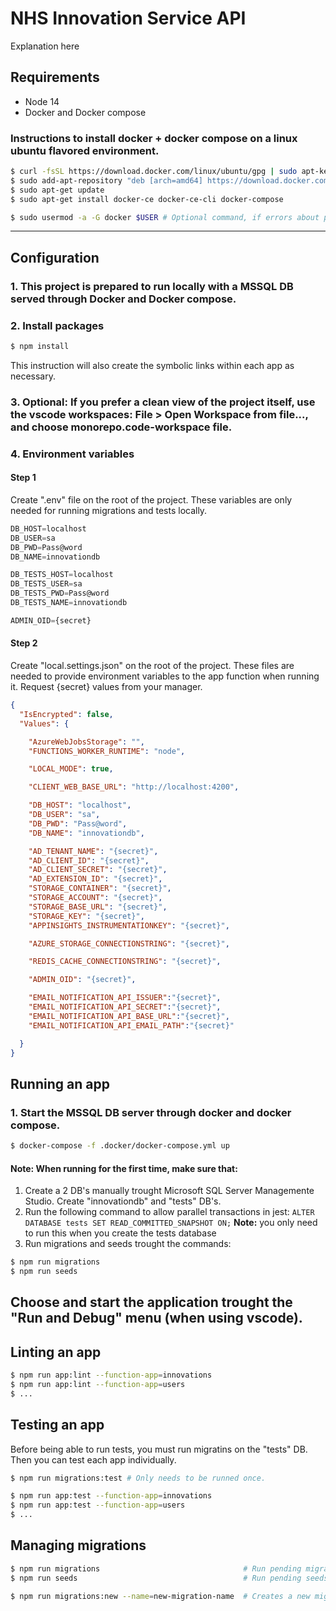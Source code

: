 # NHS Innovation Service API
Explanation here


## Requirements
- Node 14
- Docker and Docker compose

### Instructions to install docker + docker compose on a linux ubuntu flavored environment.
``` bash
$ curl -fsSL https://download.docker.com/linux/ubuntu/gpg | sudo apt-key add -
$ sudo add-apt-repository "deb [arch=amd64] https://download.docker.com/linux/ubuntu RELEASE stable" # Check RELEASE in "cat /etc/os-release", UBUNTU_CODENAME
$ sudo apt-get update
$ sudo apt-get install docker-ce docker-ce-cli docker-compose

$ sudo usermod -a -G docker $USER # Optional command, if errors about permissions happens when running commands
```

---

## Configuration
### 1. This project is prepared to run locally with a MSSQL DB served through Docker and Docker compose.
### 2. Install packages
``` bash
$ npm install
```
This instruction will also create the symbolic links within each app as necessary.

### 3. Optional: If you prefer a clean view of the project itself, use the vscode workspaces: File > Open Workspace from file..., and choose monorepo.code-workspace file.

### 4. Environment variables
#### **Step 1**

Create ".env" file on the root of the project. These variables are only needed for running migrations and tests locally.
``` js
DB_HOST=localhost
DB_USER=sa
DB_PWD=Pass@word
DB_NAME=innovationdb

DB_TESTS_HOST=localhost
DB_TESTS_USER=sa
DB_TESTS_PWD=Pass@word
DB_TESTS_NAME=innovationdb

ADMIN_OID={secret}
```

#### **Step 2**
Create "local.settings.json" on the root of the project.
These files are needed to provide environment variables to the app function when running it. Request {secret} values from your manager.
``` json
{
  "IsEncrypted": false,
  "Values": {

    "AzureWebJobsStorage": "",
    "FUNCTIONS_WORKER_RUNTIME": "node",

    "LOCAL_MODE": true,

    "CLIENT_WEB_BASE_URL": "http://localhost:4200",

    "DB_HOST": "localhost",
    "DB_USER": "sa",
    "DB_PWD": "Pass@word",
    "DB_NAME": "innovationdb",

    "AD_TENANT_NAME": "{secret}",
    "AD_CLIENT_ID": "{secret}",
    "AD_CLIENT_SECRET": "{secret}",
    "AD_EXTENSION_ID": "{secret}",
    "STORAGE_CONTAINER": "{secret}",
    "STORAGE_ACCOUNT": "{secret}",
    "STORAGE_BASE_URL": "{secret}",
    "STORAGE_KEY": "{secret}",
    "APPINSIGHTS_INSTRUMENTATIONKEY": "{secret}",

    "AZURE_STORAGE_CONNECTIONSTRING": "{secret}",

    "REDIS_CACHE_CONNECTIONSTRING": "{secret}",

    "ADMIN_OID": "{secret}",

    "EMAIL_NOTIFICATION_API_ISSUER":"{secret}",
    "EMAIL_NOTIFICATION_API_SECRET":"{secret}",
    "EMAIL_NOTIFICATION_API_BASE_URL":"{secret}",
    "EMAIL_NOTIFICATION_API_EMAIL_PATH":"{secret}"

  }
}
```

## Running an app
### 1. Start the MSSQL DB server through docker and docker compose.
```bash
$ docker-compose -f .docker/docker-compose.yml up
```
#### **Note: When running for the first time, make sure that:**
1. Create a 2 DB's manually trought Microsoft SQL Server Managemente Studio. Create "innovationdb" and "tests" DB's.
  1. Run the following command to allow parallel transactions in jest: `ALTER DATABASE tests SET READ_COMMITTED_SNAPSHOT ON;`
     **Note:** you only need to run this when you create the tests database 
2. Run migrations and seeds trought the commands:
``` bash
$ npm run migrations
$ npm run seeds
```

Choose and start the application trought the "Run and Debug" menu (when using vscode).
---

## Linting an app
``` bash 
$ npm run app:lint --function-app=innovations
$ npm run app:lint --function-app=users
$ ...

```

## Testing an app
Before being able to run tests, you must run migratins on the "tests" DB. Then you can test each app individually.
``` bash
$ npm run migrations:test # Only needs to be runned once.

$ npm run app:test --function-app=innovations
$ npm run app:test --function-app=users
$ ...

```

## Managing migrations
``` bash
$ npm run migrations                                # Run pending migrations.
$ npm run seeds                                     # Run pending seeds.

$ npm run migrations:new --name=new-migration-name  # Creates a new migration file.

```
